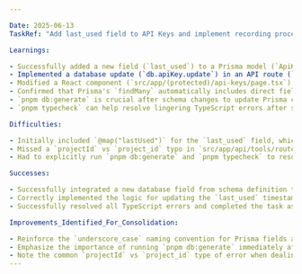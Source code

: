 ```yaml
---

Date: 2025-06-13
TaskRef: "Add last_used field to API Keys and implement recording process"

Learnings:

- Successfully added a new field (`last_used`) to a Prisma model (`ApiKey`) with `DateTime? @default(now()) @db.Timestamptz(6)`.
- Implemented a database update (`db.apiKey.update`) in an API route (`src/app/api/tools/route.ts`) to record the last usage timestamp (`data: { last_used: new Date() }`).
- Modified a React component (`src/app/(protected)/api-keys/page.tsx`) to display the new `last_used` field in a table, including a "Never" fallback for null values.
- Confirmed that Prisma's `findMany` automatically includes direct fields unless a `select` clause is explicitly specified at the top level.
- `pnpm db:generate` is crucial after schema changes to update Prisma client types and generate migrations. This command also applies the migration to the development database.
- `pnpm typecheck` can help resolve lingering TypeScript errors after schema and code changes by re-evaluating types.

Difficulties:

- Initially included `@map("lastUsed")` for the `last_used` field, which was incorrect as per `underscore_case` naming convention in `.clinerules/consolidated_learning.md`. Corrected by removing `@map`.
- Missed a `projectId` vs `project_id` typo in `src/app/api/tools/route.ts` during initial implementation, which caused a TypeScript error.
- Had to explicitly run `pnpm db:generate` and `pnpm typecheck` to resolve TypeScript errors after schema changes, which is a necessary step but was not explicitly planned for in the initial execution steps.

Successes:

- Successfully integrated a new database field from schema definition to UI display.
- Correctly implemented the logic for updating the `last_used` timestamp on API key usage.
- Successfully resolved all TypeScript errors and completed the task as per user requirements.

Improvements_Identified_For_Consolidation:

- Reinforce the `underscore_case` naming convention for Prisma fields and database columns.
- Emphasize the importance of running `pnpm db:generate` immediately after `prisma/schema.prisma` changes to update types and migrations.
- Note the common `projectId` vs `project_id` type of error when dealing with Prisma relations and mapped fields.
---
```

